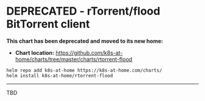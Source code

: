 # DEPRECATED - rTorrent/flood BitTorrent client

**This chart has been deprecated and moved to its new home:**

- **Chart location:** https://github.com/k8s-at-home/charts/tree/master/charts/rtorrent-flood

```console
helm repo add k8s-at-home https://k8s-at-home.com/charts/
helm install k8s-at-home/rtorrent-flood
```

---

TBD